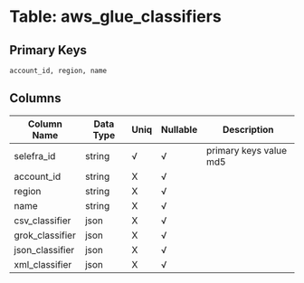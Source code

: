 # Table: aws_glue_classifiers

## Primary Keys 

```
account_id, region, name
```


## Columns 

|  Column Name   |  Data Type  | Uniq | Nullable | Description | 
|  ----  | ----  | ----  | ----  | ---- | 
| selefra_id | string | √ | √ | primary keys value md5 | 
| account_id | string | X | √ |  | 
| region | string | X | √ |  | 
| name | string | X | √ |  | 
| csv_classifier | json | X | √ |  | 
| grok_classifier | json | X | √ |  | 
| json_classifier | json | X | √ |  | 
| xml_classifier | json | X | √ |  | 


